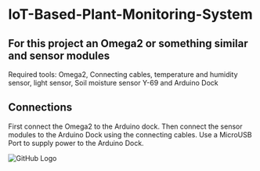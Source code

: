 # IoT-Based-Plant-Monitoring-System

## For this project an Omega2 or something similar and sensor modules
Required tools: Omega2, Connecting cables, temperature and humidity sensor, light sensor, Soil moisture sensor Y-69 and Arduino Dock

## Connections 
First connect the Omega2 to the Arduino dock. Then connect the sensor modules to the Arduino Dock using the connecting cables. Use a MicroUSB Port to supply power to the Arduino Dock.

![GitHub Logo](/images/logo.png)

